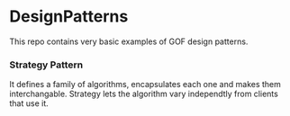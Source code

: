 # DesignPatterns
This repo contains very basic examples of GOF design patterns.

### Strategy Pattern
It defines a family of algorithms, encapsulates each one and makes them interchangable. Strategy lets the algorithm vary independtly from 
clients that use it.
